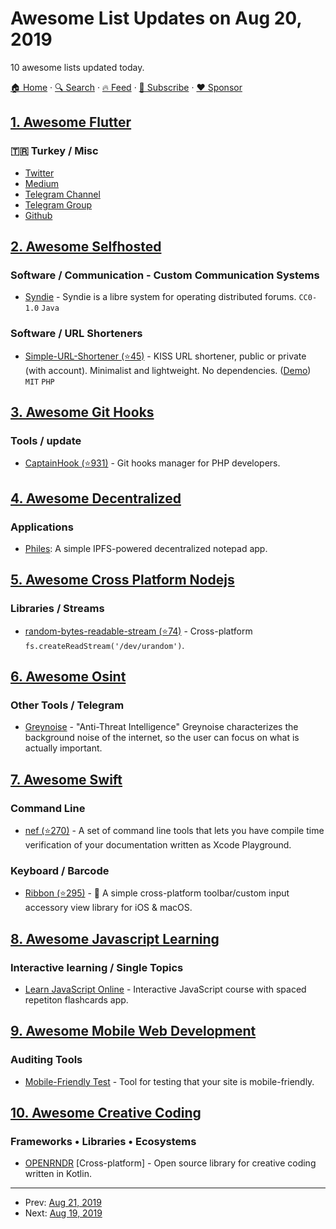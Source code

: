 # Awesome List Updates on Aug 20, 2019

10 awesome lists updated today.

[🏠 Home](/README.md) · [🔍 Search](https://www.trackawesomelist.com/search/) · [🔥 Feed](https://www.trackawesomelist.com/rss.xml) · [📮 Subscribe](https://trackawesomelist.us17.list-manage.com/subscribe?u=d2f0117aa829c83a63ec63c2f&id=36a103854c) · [❤️  Sponsor](https://github.com/sponsors/theowenyoung)



## [1. Awesome Flutter](/content/Solido/awesome-flutter/README.md)

### 🇹🇷 Turkey / Misc

*   [Twitter](https://twitter.com/flutter_turkiye)
*   [Medium](https://medium.com/flutter-türkiye/)
*   [Telegram Channel](https://t.me/FlutterTurk)
*   [Telegram Group](https://t.me/FlutterTR)
*   [Github](https://github.com/flutterturkey)

## [2. Awesome Selfhosted](/content/awesome-selfhosted/awesome-selfhosted/README.md)

### Software / Communication - Custom Communication Systems

*   [Syndie](https://syndie.de) - Syndie is a libre system for operating distributed forums. `CC0-1.0` `Java`

### Software / URL Shorteners

*   [Simple-URL-Shortener (⭐45)](https://github.com/azlux/Simple-URL-Shortener) - KISS URL shortener, public or private (with account). Minimalist and lightweight. No dependencies. ([Demo](https://u.azlux.fr)) `MIT` `PHP`

## [3. Awesome Git Hooks](/content/CompSciLauren/awesome-git-hooks/README.md)

### Tools / update

*   [CaptainHook (⭐931)](https://github.com/CaptainHookPhp/captainhook) - Git hooks manager for PHP developers.

## [4. Awesome Decentralized](/content/croqaz/awesome-decentralized/README.md)

### Applications

*   [Philes](https://github.com/chrismatthieu/philes): A simple IPFS-powered decentralized notepad app.

## [5. Awesome Cross Platform Nodejs](/content/bcoe/awesome-cross-platform-nodejs/README.md)

### Libraries / Streams

*   [random-bytes-readable-stream (⭐74)](https://github.com/sindresorhus/random-bytes-readable-stream) - Cross-platform `fs.createReadStream('/dev/urandom')`.

## [6. Awesome Osint](/content/jivoi/awesome-osint/README.md)

### Other Tools / Telegram

*   [Greynoise](https://greynoise.io/) - "Anti-Threat Intelligence" Greynoise characterizes the background noise of the internet, so the user can focus on what is actually important.

## [7. Awesome Swift](/content/matteocrippa/awesome-swift/README.md)

### Command Line

*   [nef (⭐270)](https://github.com/bow-swift/nef) - A set of command line tools that lets you have compile time verification of your documentation written as Xcode Playground.

### Keyboard / Barcode

*   [Ribbon (⭐295)](https://github.com/chriszielinski/Ribbon) - 🎀 A simple cross-platform toolbar/custom input accessory view library for iOS & macOS.

## [8. Awesome Javascript Learning](/content/micromata/awesome-javascript-learning/README.md)

### Interactive learning / Single Topics

*   [Learn JavaScript Online](https://learnjavascript.online) - Interactive JavaScript course with spaced repetiton flashcards app.

## [9. Awesome Mobile Web Development](/content/myshov/awesome-mobile-web-development/README.md)

### Auditing Tools

*   [Mobile-Friendly Test](https://search.google.com/test/mobile-friendly) - Tool for testing that your site is mobile-friendly.

## [10. Awesome Creative Coding](/content/terkelg/awesome-creative-coding/README.md)

### Frameworks • Libraries • Ecosystems

*   [OPENRNDR](https://openrndr.org/) \[Cross-platform] - Open source library for creative coding written in Kotlin.

---

- Prev: [Aug 21, 2019](/content/2019/08/21/README.md)
- Next: [Aug 19, 2019](/content/2019/08/19/README.md)